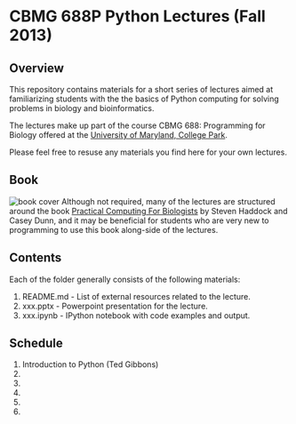 CBMG 688P Python Lectures (Fall 2013)
=====================================

Overview
--------
This repository contains materials for a short series of lectures aimed at
familiarizing students with the the basics of Python computing for solving
problems in biology and bioinformatics.

The lectures make up part of the course CBMG 688: Programming for Biology
offered at the [University of Maryland, College Park](http://cbmg.umd.edu/).

Please feel free to resuse any materials you find here for your own lectures.

Book
----
![book cover](https://raw.github.com/khughitt/688p-python/master/extra/CC_practicalcomputing_ksm.jpg)
Although not required, many of the lectures are structured around the book
[Practical Computing For Biologists](http://practicalcomputing.org/) by
Steven Haddock and Casey Dunn, and it may be beneficial for students who are
very new to programming to use this book along-side of the lectures.

Contents
--------
Each of the folder generally consists of the following materials:

1. README.md - List of external resources related to the lecture.
2. xxx.pptx  - Powerpoint presentation for the lecture.
3. xxx.ipynb - IPython notebook with code examples and output.

Schedule
--------
1. Introduction to Python (Ted Gibbons)
2.
3.
4.
5.
6.

